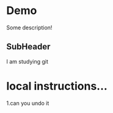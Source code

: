 # Demo

Some description!


## SubHeader

I am studying git


# local instructions...


1.can you undo it